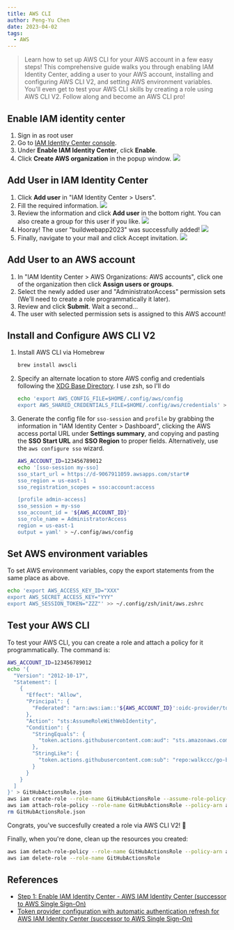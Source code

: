 ```yaml
---
title: AWS CLI
author: Peng-Yu Chen
date: 2023-04-02
tags:
  - AWS
---
```


> Learn how to set up AWS CLI for your AWS account in a few easy steps! This
> comprehensive guide walks you through enabling IAM Identity Center, adding a
> user to your AWS account, installing and configuring AWS CLI V2, and setting
> AWS environment variables. You'll even get to test your AWS CLI skills by
> creating a role using AWS CLI V2. Follow along and become an AWS CLI pro!

## Enable IAM identity center

1. Sign in as root user
1. Go to
   [IAM Identity Center console](https://console.aws.amazon.com/singlesignon).
1. Under **Enable IAM Identity Center**, click **Enable**.
1. Click **Create AWS organization** in the popup window.
   ![](https://i.imgur.com/q7Y2Cnh.png)

## Add User in IAM Identity Center

1. Click **Add user** in "IAM Identity Center > Users".
1. Fill the required information. ![](https://i.imgur.com/wkIaRJg.png)
1. Review the information and click **Add user** in the bottom right. You can
   also create a group for this user if you like.
   ![](https://i.imgur.com/5qLbS9S.png)
1. Hooray! The user "buildwebapp2023" was successfully added!
   ![](https://i.imgur.com/gLK97Op.png)
1. Finally, navigate to your mail and click Accept invitation.
   ![](https://i.imgur.com/krJQ7Ph.png)

## Add User to an AWS account

1. In "IAM Identity Center > AWS Organizations: AWS accounts", click one of the
   organization then click **Assign users or groups**.
1. Select the newly added user and "AdministratorAccess" permission sets (We'll
   need to create a role programmatically it later).
1. Review and click **Submit**. Wait a second...
1. The user with selected permission sets is assigned to this AWS account!

## Install and Configure AWS CLI V2

1. Install AWS CLI via Homebrew

   ```bash
   brew install awscli
   ```

1. Specify an alternate location to store AWS config and credentials following
   the
   [XDG Base Directory](https://wiki.archlinux.org/title/XDG_Base_Directory). I
   use zsh, so I'll do

   ```bash
   echo 'export AWS_CONFIG_FILE=$HOME/.config/aws/config
   export AWS_SHARED_CREDENTIALS_FILE=$HOME/.config/aws/credentials' > ~/.config/zsh/init/aws.zshrc
   ```

1. Generate the config file for `sso-session` and `profile` by grabbing the
   information in "IAM Identity Center > Dashboard", clicking the AWS access
   portal URL under **Settings summary**, and copying and pasting the **SSO
   Start URL** and **SSO Region** to proper fields. Alternatively, use the
   `aws configure sso` wizard.

   ```bash
   AWS_ACCOUNT_ID=123456789012
   echo '[sso-session my-sso]
   sso_start_url = https://d-9067911059.awsapps.com/start#
   sso_region = us-east-1
   sso_registration_scopes = sso:account:access

   [profile admin-access]
   sso_session = my-sso
   sso_account_id = '${AWS_ACCOUNT_ID}'
   sso_role_name = AdministratorAccess
   region = us-east-1
   output = yaml' > ~/.config/aws/config
   ```

## Set AWS environment variables

To set AWS environment variables, copy the export statements from the same place
as above.

```bash
echo 'export AWS_ACCESS_KEY_ID="XXX"
export AWS_SECRET_ACCESS_KEY="YYY"
export AWS_SESSION_TOKEN="ZZZ"' >> ~/.config/zsh/init/aws.zshrc
```

## Test your AWS CLI

To test your AWS CLI, you can create a role and attach a policy for it
programmatically. The command is:

```bash
AWS_ACCOUNT_ID=123456789012
echo '{
  "Version": "2012-10-17",
  "Statement": [
    {
      "Effect": "Allow",
      "Principal": {
        "Federated": "arn:aws:iam::'${AWS_ACCOUNT_ID}':oidc-provider/token.actions.githubusercontent.com"
      },
      "Action": "sts:AssumeRoleWithWebIdentity",
      "Condition": {
        "StringEquals": {
          "token.actions.githubusercontent.com:aud": "sts.amazonaws.com"
        },
        "StringLike": {
          "token.actions.githubusercontent.com:sub": "repo:walkccc/go-boilerplate:*"
        }
      }
    }
  ]
}' > GitHubActionsRole.json
aws iam create-role --role-name GitHubActionsRole --assume-role-policy-document file://GitHubActionsRole.json
aws iam attach-role-policy --role-name GitHubActionsRole --policy-arn arn:aws:iam::aws:policy/AmazonEC2ContainerRegistryPowerUser
rm GitHubActionsRole.json
```

Congrats, you've succesfully created a role via AWS CLI V2! 🙂

Finally, when you're done, clean up the resources you created:

```bash
aws iam detach-role-policy --role-name GitHubActionsRole --policy-arn arn:aws:iam::aws:policy/AmazonEC2ContainerRegistryPowerUser
aws iam delete-role --role-name GitHubActionsRole
```

## References

- [Step 1: Enable IAM Identity Center - AWS IAM Identity Center (successor to AWS Single Sign-On)](https://docs.aws.amazon.com/singlesignon/latest/userguide/get-started-enable-identity-center.html?icmpid=docs_sso_console)
- [Token provider configuration with automatic authentication refresh for AWS IAM Identity Center (successor to AWS Single Sign-On)](https://docs.aws.amazon.com/cli/latest/userguide/sso-configure-profile-token.html)
